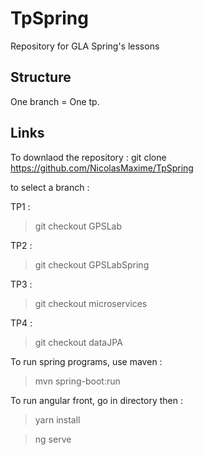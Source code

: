 # TpSpring
Repository for GLA Spring's lessons


## Structure

One branch = One tp.

## Links

To downlaod the repository : git clone https://github.com/NicolasMaxime/TpSpring


to select a branch : 


TP1 : 
>git checkout GPSLab

TP2 : 
>git checkout GPSLabSpring

TP3 : 
>git checkout microservices

TP4 : 
>git checkout dataJPA


To run spring programs, use maven : 

>mvn spring-boot:run

To run angular front, go in directory then :

> yarn install

> ng serve


